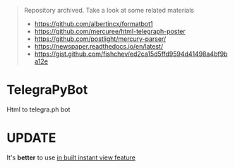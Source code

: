 > Repository archived. Take a look at some related materials
> - https://github.com/albertincx/formatbot1
> - https://github.com/mercuree/html-telegraph-poster
> - https://github.com/postlight/mercury-parser/
> - https://newspaper.readthedocs.io/en/latest/
> - https://gist.github.com/fishchev/ed2ca15d5ffd9594d41498a4bf9ba12e

# TelegraPyBot
Html to telegra.ph bot

# UPDATE
It's **better** to use [in built instant view feature](https://instantview.telegram.org)
